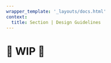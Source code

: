 ```yaml
---
wrapper_template: '_layouts/docs.html'
context:
  title: Section | Design Guidelines
---
```


# 🚧 WIP 🚧
